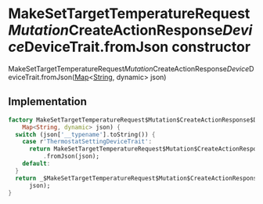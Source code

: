 


# MakeSetTargetTemperatureRequest$Mutation$CreateActionResponse$Device$DeviceTrait.fromJson constructor







MakeSetTargetTemperatureRequest$Mutation$CreateActionResponse$Device$DeviceTrait.fromJson([Map](https://api.flutter.dev/flutter/dart-core/Map-class.html)&lt;[String](https://api.flutter.dev/flutter/dart-core/String-class.html), dynamic> json)





## Implementation

```dart
factory MakeSetTargetTemperatureRequest$Mutation$CreateActionResponse$Device$DeviceTrait.fromJson(
    Map<String, dynamic> json) {
  switch (json['__typename'].toString()) {
    case r'ThermostatSettingDeviceTrait':
      return MakeSetTargetTemperatureRequest$Mutation$CreateActionResponse$Device$DeviceTrait$ThermostatSettingDeviceTrait
          .fromJson(json);
    default:
  }
  return _$MakeSetTargetTemperatureRequest$Mutation$CreateActionResponse$Device$DeviceTraitFromJson(
      json);
}
```







